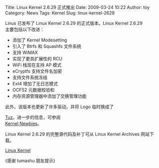 Title: Linux Kernel 2.6.29 正式推出
Date: 2009-03-24 10:22
Author: toy
Category: News
Tags: Kernel
Slug: linux-kernel-2629

Linus 已发布了 Linux Kernel 2.6.29 的正式版本。Linux Kernel 2.6.29  
主要包括以下改进：

+ 添加了 Kernel Modesetting  
+ 引入了 Btrfs 和 Squashfs 文件系统  
+ 支持 WiMAX  
+ 实现了更具扩展性的 RCU  
+ WiFi 栈现在支持 AP 模式  
+ eCryptfs 支持文件名加密  
+ 支持文件系统冻结  
+ Ext4 增加了无日志模式  
+ OCFS2 元数据校验和  
+ 内存资源管理器中添加了交换管理功能

此外，该版本也更新了许多驱动，并将 Logo 临时换成了  

[Tuz](http://linuxtoy.org/archives/linux-kernel-new-logo.html)。进一步的信息，可参阅  
[Kernel Newbies](http://kernelnewbies.org/LinuxChanges)。

Linux Kernel 2.6.29 的完整源代码及补丁可从 Linux Kernel Archives
网站下载。

[Linux Kernel](http://www.kernel.org/)

{感谢 tumashu 朋友提示}
